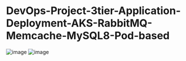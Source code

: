 # DevOps-Project-3tier-Application-Deployment-AKS-RabbitMQ-Memcache-MySQL8-Pod-based
![image](https://github.com/user-attachments/assets/5935dc09-0cf8-4f90-95e3-77b75b3d6a08)
![image](https://github.com/user-attachments/assets/0d218d39-fae4-4cd6-87d8-ae057bcad3d9)
